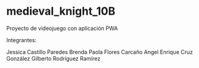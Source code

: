 # medieval_knight_10B
Proyecto de videojuego con aplicación PWA


Integrantes:

Jessica Castillo Paredes
Brenda Paola Flores Carcaño
Angel Enrique Cruz González
Gilberto Rodríguez Ramírez
